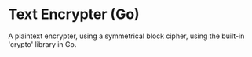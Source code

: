 # Text Encrypter (Go)
A plaintext encrypter, using a symmetrical block cipher, using the built-in 'crypto' library in Go.
